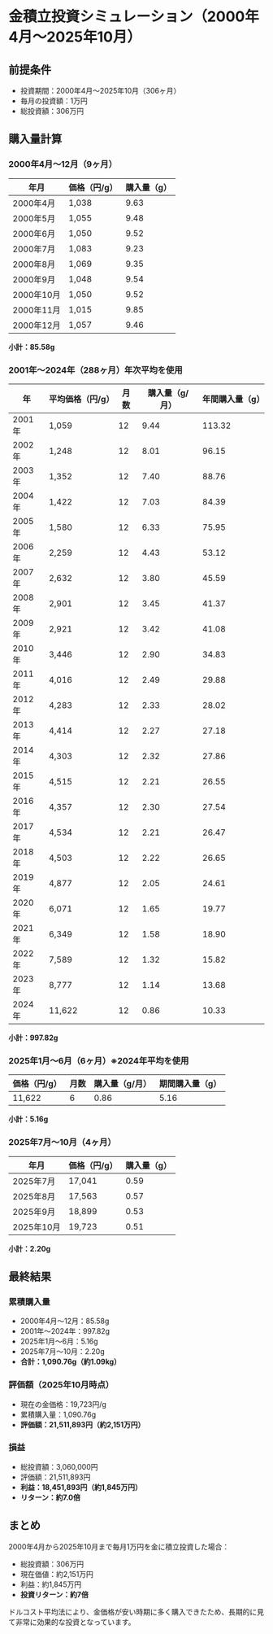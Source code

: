 # 金積立投資シミュレーション（2000年4月〜2025年10月）

## 前提条件
- 投資期間：2000年4月〜2025年10月（306ヶ月）
- 毎月の投資額：1万円
- 総投資額：306万円

## 購入量計算

### 2000年4月〜12月（9ヶ月）
| 年月 | 価格（円/g） | 購入量（g） |
|------|-------------|------------|
| 2000年4月 | 1,038 | 9.63 |
| 2000年5月 | 1,055 | 9.48 |
| 2000年6月 | 1,050 | 9.52 |
| 2000年7月 | 1,083 | 9.23 |
| 2000年8月 | 1,069 | 9.35 |
| 2000年9月 | 1,048 | 9.54 |
| 2000年10月 | 1,050 | 9.52 |
| 2000年11月 | 1,015 | 9.85 |
| 2000年12月 | 1,057 | 9.46 |
**小計：85.58g**

### 2001年〜2024年（288ヶ月）年次平均を使用
| 年 | 平均価格（円/g） | 月数 | 購入量（g/月） | 年間購入量（g） |
|----|-----------------|------|---------------|----------------|
| 2001年 | 1,059 | 12 | 9.44 | 113.32 |
| 2002年 | 1,248 | 12 | 8.01 | 96.15 |
| 2003年 | 1,352 | 12 | 7.40 | 88.76 |
| 2004年 | 1,422 | 12 | 7.03 | 84.39 |
| 2005年 | 1,580 | 12 | 6.33 | 75.95 |
| 2006年 | 2,259 | 12 | 4.43 | 53.12 |
| 2007年 | 2,632 | 12 | 3.80 | 45.59 |
| 2008年 | 2,901 | 12 | 3.45 | 41.37 |
| 2009年 | 2,921 | 12 | 3.42 | 41.08 |
| 2010年 | 3,446 | 12 | 2.90 | 34.83 |
| 2011年 | 4,016 | 12 | 2.49 | 29.88 |
| 2012年 | 4,283 | 12 | 2.33 | 28.02 |
| 2013年 | 4,414 | 12 | 2.27 | 27.18 |
| 2014年 | 4,303 | 12 | 2.32 | 27.86 |
| 2015年 | 4,515 | 12 | 2.21 | 26.55 |
| 2016年 | 4,357 | 12 | 2.30 | 27.54 |
| 2017年 | 4,534 | 12 | 2.21 | 26.47 |
| 2018年 | 4,503 | 12 | 2.22 | 26.65 |
| 2019年 | 4,877 | 12 | 2.05 | 24.61 |
| 2020年 | 6,071 | 12 | 1.65 | 19.77 |
| 2021年 | 6,349 | 12 | 1.58 | 18.90 |
| 2022年 | 7,589 | 12 | 1.32 | 15.82 |
| 2023年 | 8,777 | 12 | 1.14 | 13.68 |
| 2024年 | 11,622 | 12 | 0.86 | 10.33 |
**小計：997.82g**

### 2025年1月〜6月（6ヶ月）※2024年平均を使用
| 価格（円/g） | 月数 | 購入量（g/月） | 期間購入量（g） |
|-------------|------|---------------|----------------|
| 11,622 | 6 | 0.86 | 5.16 |
**小計：5.16g**

### 2025年7月〜10月（4ヶ月）
| 年月 | 価格（円/g） | 購入量（g） |
|------|-------------|------------|
| 2025年7月 | 17,041 | 0.59 |
| 2025年8月 | 17,563 | 0.57 |
| 2025年9月 | 18,899 | 0.53 |
| 2025年10月 | 19,723 | 0.51 |
**小計：2.20g**

## 最終結果

### 累積購入量
- 2000年4月〜12月：85.58g
- 2001年〜2024年：997.82g
- 2025年1月〜6月：5.16g
- 2025年7月〜10月：2.20g
- **合計：1,090.76g（約1.09kg）**

### 評価額（2025年10月時点）
- 現在の金価格：19,723円/g
- 累積購入量：1,090.76g
- **評価額：21,511,893円（約2,151万円）**

### 損益
- 総投資額：3,060,000円
- 評価額：21,511,893円
- **利益：18,451,893円（約1,845万円）**
- **リターン：約7.0倍**

## まとめ
2000年4月から2025年10月まで毎月1万円を金に積立投資した場合：
- 総投資額：306万円
- 現在価値：約2,151万円
- 利益：約1,845万円
- **投資リターン：約7倍**

ドルコスト平均法により、金価格が安い時期に多く購入できたため、長期的に見て非常に効果的な投資となっています。





